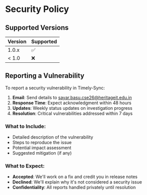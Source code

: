 # Security Policy

## Supported Versions

| Version | Supported          |
| ------- | ------------------ |
| 1.0.x   | :white_check_mark: |
| < 1.0   | :x:                |

## Reporting a Vulnerability

To report a security vulnerability in Timely-Sync:

1. **Email**: Send details to sayar.basu.cse26@heritageit.edu.in
2. **Response Time**: Expect acknowledgment within 48 hours
3. **Updates**: Weekly status updates on investigation progress
4. **Resolution**: Critical vulnerabilities addressed within 7 days

### What to Include:
- Detailed description of the vulnerability
- Steps to reproduce the issue
- Potential impact assessment
- Suggested mitigation (if any)

### What to Expect:
- **Accepted**: We'll work on a fix and credit you in release notes
- **Declined**: We'll explain why it's not considered a security issue
- **Confidentiality**: All reports handled privately until resolution